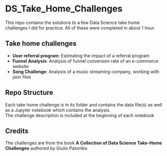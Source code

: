 # DS_Take_Home_Challenges
This repo contains the solutions to a few Data Science take home challenges I did for practice. All of these were completed in about 1 hour.
<br>

## Take home challenges
- __User referral program__: Estimating the impact of a referral program
- __Funnel Analysis__: Analysis of funnel conversion rate of an e-commerce website
- __Song Challenge__: Analysis of a music streaming company, working with json files

## Repo Structure
Each take home challenge is in its folder and contains the data file(s) as well as a Jupyter notebook which contains the analysis.
<br> The challenge description is included at the beginning of each notebook

## Credits
The challenges are from the book __A Collection of Data Science Take-Home Challenges__ authored by Giulio Palombo
